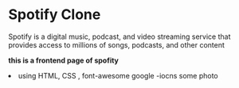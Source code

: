 # Spotify Clone

Spotify is a digital music, podcast, and video streaming service that provides access to millions of songs, podcasts, and other content

<b>this is a frontend page of spofity</b>

<li>
using HTML, CSS , 
font-awesome
google -iocns 
some photo
</li>